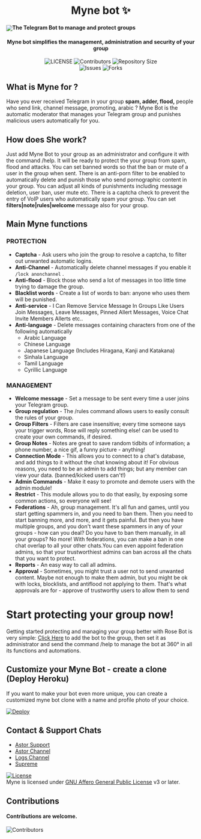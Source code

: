 <p align="center">
<h1 align="center"><b>Myne bot ✨</b></h1>
<img src="https://image.krasview.ru/video/b926a4a8b69b33f/_.jpg"
<h2 align="center"><b>The Telegram Bot to manage and protect groups</b></h2>
<h4 align="center">Myne bot  simplifies the management, administration and security of your group</h4>

<p align="center">
    <img src="https://img.shields.io/github/license/xoxosallyyy/Myne?style=for-the-badge&logo=appveyor" alt="LICENSE">
    <img src="https://img.shields.io/github/contributors/xoxosallyyy/Myne?style=for-the-badge&logo=appveyor" alt="Contributors">
    <img src="https://img.shields.io/github/repo-size/xoxosallyyy/Myne?style=for-the-badge&logo=appveyor" alt="Repository Size"> <br>
    <img src="https://img.shields.io/github/issues/xoxosallyyy/Myne?style=for-the-badge&logo=appveyor" alt="Issues">
    <img src="https://img.shields.io/github/forks/xoxosallyyy/Myne?style=for-the-badge&logo=appveyor" alt="Forks">
    </p>

## What is Myne for ?

Have you ever received Telegram in your group **spam, adder, flood,** people who send link, channel message, promoting, arabic ? Myne Bot is the automatic moderator that manages your Telegram group and punishes malicious users automatically for you.

## How does She work?

Just add Myne Bot to your group as an administrator and configure it with the command /help. It will be ready to protect the your group from spam, flood and attacks. You can set banned words so that the ban or mute of a user in the group when sent.
There is an anti-porn filter to be enabled to automatically delete and punish those who send pornographic content in your group.
You can adjust all kinds of punishments including message deletion, user ban, user mute etc. There is a captcha check to prevent the entry of VoIP users who automatically spam your group. You can set <b> filters|note|rules|welcome </b> message also for your group.

## Main Myne functions
### PROTECTION 
  * **Captcha** - Ask users who join the group to resolve a captcha, to filter out unwanted automatic logins.
  * **Anti-Channel** - Automatically delete channel messages if you enable it `/lock anonchannel` .
  * **Anti-flood** - Block those who send a lot of messages in too little time trying to damage the group.
  * **Blacklist words** - Create a list of words to ban: anyone who uses them will be punished.
  * **Anti-service** - I Can Remove Service Message In Groups Like Users Join Messages, Leave Messages, Pinned Allert Messages, Voice Chat Invite Members Allerts etc..
  * **Anti-language** - Delete messages containing characters from one of the following automatically
       * Arabic Language
       * Chinese Language
       * Japanese Language (Includes Hiragana, Kanji and Katakana)
       * Sinhala Language
       * Tamil Language
       * Cyrillic Language

### MANAGEMENT  
   * **Welcome message** - Set a message to be sent every time a user joins your Telegram group.
   * **Group regulation** - The /rules command allows users to easily consult the rules of your group.
   * **Group Filters** - Filters are case insensitive; every time someone says your trigger words, Rose will reply something else! can be used to create your own commands, if desired.
   * **Group Notes** - Notes are great to save random tidbits of information; a phone number, a nice gif, a funny picture - anything!
   * **Connection Mode** - This allows you to connect to a chat's database, and add things to it without the chat knowing about it! For obvious reasons, you need to be an admin to add things; but any member can view your data. (banned/kicked users can't!)
   * **Admin Commands** - Make it easy to promote and demote users with the admin module!
   * **Restrict** - This module allows you to do that easily, by exposing some common actions, so everyone will see!
   * **Federations** - Ah, group management. It's all fun and games, until you start getting spammers in, and you need to ban them. Then you need to start banning more, and more, and it gets painful. But then you have multiple groups, and you don't want these spammers in any of your groups - how can you deal? Do you have to ban them manually, in all your groups? No more! With federations, you can make a ban in one chat overlap to all your other chats.You can even appoint federation admins, so that your trustworthiest admins can ban across all the chats that you want to protect.
   * **Reports** - An easy way to call all admins.
   * **Approval** - Sometimes, you might trust a user not to send unwanted content.
Maybe not enough to make them admin, but you might be ok with locks, blocklists, and antiflood not applying to them.
That's what approvals are for - approve of trustworthy users to allow them to send 

# Start protecting your group now!
Getting started protecting and managing your group better with Rose Bot is very simple: [Click Here](http://t.me/szrosebot?startgroup=new) to add the bot to the group, then set it as administrator and send the command /help to manage the bot at 360° in all its functions and automations.

## Customize your Myne Bot - create a clone (Deploy Heroku)
If you want to make your bot even more unique, you can create a customized myne bot clone with a name and profile photo of your choice. 

[![Deploy](https://www.herokucdn.com/deploy/button.svg)](https://heroku.com/deploy?template=https://github.com/xoxosallyyy/Myne)

## Contact & Support Chats

 - [Astor Support ](https://t.me/AstorSupport)
 - [Astor Channel ](https://t.me/AstorPro) 
 - [Logs Channel ](https://t.me/Mynelog)
 - [Supreme ](https://t.me/DarkkkCarnage)

[![License](https://www.gnu.org/graphics/agplv3-155x51.png)](LICENSE)   
Myne is licensed under [GNU Affero General Public License](https://www.gnu.org/licenses/agpl-3.0.en.html) v3 or later.

## Contributions
#### Contributions are welcome.

![Contributors](https://contrib.rocks/image?repo=xoxosallyyy/Myne)
